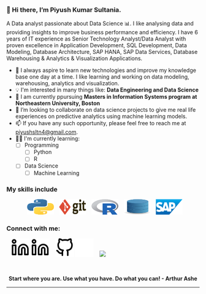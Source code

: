 ### 👋 Hi there, I’m Piyush Kumar Sultania. 
 
A Data analyst passionate about Data Science 📊. I like analysing data and providing insights to improve business performance and efficiency. I have 6 years of IT experience as Senior Technology Analyst/Data Analyst with proven excellence in Application Development, SQL Development, Data Modeling, Database Architecture, SAP HANA, SAP Data Services, Database Warehousing & Analytics & Visualization Applications.

- 👀 I always aspire to learn new technologies and improve my knowledge base one day at a time. I like learning and working on data modeling, warehousing, analytics and visualization.
- 💡  I'm interested in many things like: **Data Engineering and Data Science**
- 🌱 I am currently ppursuing **Masters in Information Systems program at Northeastern University, Boston** 
- 💞️ I’m looking to collaborate on data science projects to give me real life experiences on predictive analytics using machine learning models.
- 📫 If you have any such opportunity, please feel free to reach me at piyushsltn4@gmail.com.
- 👨‍🔬 I'm currently learning:
    - [ ] Programming
      - [ ]  Python
      - [ ]  R
    - [ ] Data Science
      - [ ]  Machine Learning

### My skills include

<p align="center">
 <img title="Python" alt="Python" src="https://raw.githubusercontent.com/sultania-p/sultania-p/main/assets/python.svg" width="70" height="40" style="padding-left:10px;"/>
 <img title="Git" alt="Git" src="https://raw.githubusercontent.com/sultania-p/sultania-p/main/assets/git.svg" width="70" height="40" style="padding-left:10px;"/>
 <img title="R" alt="R" src="https://raw.githubusercontent.com/sultania-p/sultania-p/main/assets/r-lang.svg" width="70" height="40" style="padding-left:10px;" />
 <img title="R" alt="R" src="https://raw.githubusercontent.com/sultania-p/sultania-p/main/assets/database.svg" width="70" height="40" style="padding-left:10px;" />
 <img title="R" alt="R" src="https://raw.githubusercontent.com/sultania-p/sultania-p/main/assets/sap-vector-logo.svg" width="70" height="40" style="padding-left:10px;" />	
	
</p>

### Connect with me:
&nbsp;&nbsp;
[![website](./img/linkedin-dark.svg)](https://linkedin.com/in/piyush-sultania#gh-dark-mode-only)
[![website](./img/linkedin-light.svg)](https://linkedin.com/in/piyush-sultania#gh-light-mode-only)
&nbsp;&nbsp;
[![website](./img/github-light.svg)](https://github.com/sultania-p#gh-light-mode-only)
[![website](./img/github-dark.svg)](https://github.com/sultania-p#gh-dark-mode-only)
&nbsp;&nbsp;
<a target="_blank" href="mailto:piyushsltn4@gmail.com"><img src="https://img.shields.io/badge/-Gmail-D14836?style=for-the-badge&logo=Gmail&logoColor=white"></img></a>

[linkedin]: https://linkedin.com/in/piyush-sultania
[github]: https://github.com/sultania-p

<br>

<p align="center">
	<strong>Start where you are. Use what you have. Do what you can!
  <strong> - Arthur Ashe </strong>
 </strong>
 
</p>

<hr>
<br>


<!---
sultania-p/sultania-p is a ✨ special ✨ repository because its `README.md` (this file) appears on your GitHub profile.
You can click the Preview link to take a look at your changes.
--->
